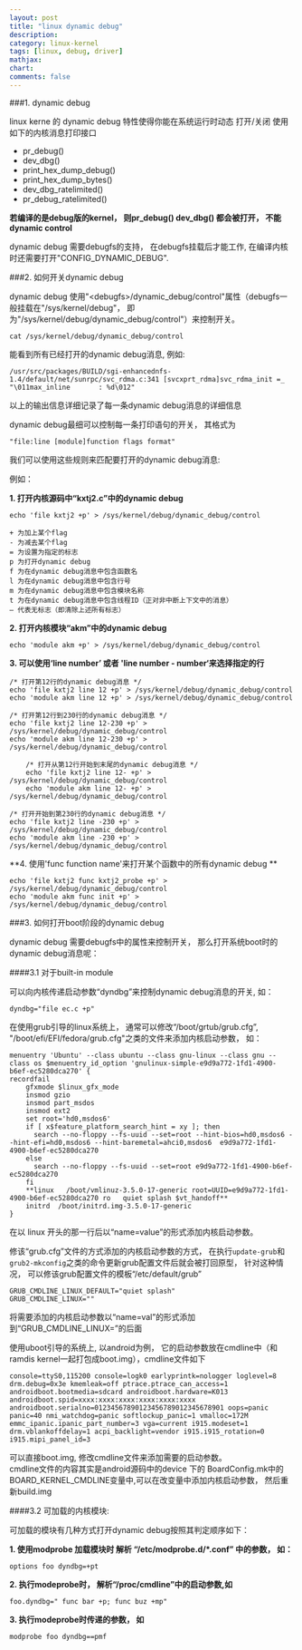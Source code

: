 ```yaml
---
layout: post
title: "linux dynamic debug"
description: 
category: linux-kernel
tags: [linux, debug, driver]
mathjax: 
chart:
comments: false
---
```


###1. dynamic debug  
  
linux kerne 的 dynamic debug 特性使得你能在系统运行时动态 打开/关闭 使用如下的内核消息打印接口
  
+ pr_debug()
+ dev_dbg()
+ print_hex_dump_debug()
+ print_hex_dump_bytes()  
+ dev_dbg_ratelimited()
+ pr_debug_ratelimited()

**若编译的是debug版的kernel， 则pr_debug() dev_dbg() 都会被打开， 不能dynamic control**

dynamic debug 需要debugfs的支持， 在debugfs挂载后才能工作, 在编译内核时还需要打开"CONFIG_DYNAMIC_DEBUG".  

###2. 如何开关dynamic debug  
  
dynamic debug 使用"&lt;debugfs&gt;/dynamic_debug/control"属性（debugfs一般挂载在"/sys/kernel/debug"， 即为"/sys/kernel/debug/dynamic_debug/control"）来控制开关。  
  
	cat /sys/kernel/debug/dynamic_debug/control
    
能看到所有已经打开的dynamic debug消息, 例如:  

	/usr/src/packages/BUILD/sgi-enhancednfs-1.4/default/net/sunrpc/svc_rdma.c:341 [svcxprt_rdma]svc_rdma_init =_ "\011max_inline       : %d\012"  
        
以上的输出信息详细记录了每一条dynamic debug消息的详细信息

dynamic debug最细可以控制每一条打印语句的开关， 其格式为

	"file:line [module]function flags format"  

我们可以使用这些规则来匹配要打开的dynamic debug消息:  
  
例如：

**1. 打开内核源码中“kxtj2.c”中的dynamic debug**
  
	echo 'file kxtj2 +p' > /sys/kernel/debug/dynamic_debug/control  
    
    + 为加上某个flag
    - 为减去某个flag
    = 为设置为指定的标志
    p 为打开dynamic debug  
    f 为在dynamic debug消息中包含函数名
    l 为在dynamic debug消息中包含行号  
    m 为在dynamic debug消息中包含模块名称  
    t 为在dynamic debug消息中包含线程ID（正对非中断上下文中的消息）
    — 代表无标志（即清除上述所有标志） 
    
**2. 打开内核模块“akm”中的dynamic debug**
  
	echo 'module akm +p' > /sys/kernel/debug/dynamic_debug/control  
    
**3. 可以使用‘line number’ 或者 'line number - number‘来选择指定的行**  
  
	/* 打开第12行的dynamic debug消息 */
	echo 'file kxtj2 line 12 +p' > /sys/kernel/debug/dynamic_debug/control
	echo 'module akm line 12 +p' > /sys/kernel/debug/dynamic_debug/control
    	
	/* 打开第12行到230行的dynamic debug消息 */
	echo 'file kxtj2 line 12-230 +p' > /sys/kernel/debug/dynamic_debug/control
	echo 'module akm line 12-230 +p' > /sys/kernel/debug/dynamic_debug/control
	
    	/* 打开从第12行开始到末尾的dynamic debug消息 */
    	echo 'file kxtj2 line 12- +p' > /sys/kernel/debug/dynamic_debug/control
    	echo 'module akm line 12- +p' > /sys/kernel/debug/dynamic_debug/control
	
	/* 打开开始到第230行的dynamic debug消息 */
	echo 'file kxtj2 line -230 +p' > /sys/kernel/debug/dynamic_debug/control
	echo 'module akm line -230 +p' > /sys/kernel/debug/dynamic_debug/control
    
    
**4. 使用'func function name'来打开某个函数中的所有dynamic debug  **
  
	echo 'file kxtj2 func kxtj2_probe +p' > /sys/kernel/debug/dynamic_debug/control
	echo 'module akm func init +p' > /sys/kernel/debug/dynamic_debug/control
    
###3. 如何打开boot阶段的dynamic debug  
  
dynamic debug 需要debugfs中的属性来控制开关， 那么打开系统boot时的dynamic debug消息呢：  
  
####3.1 对于built-in module

可以向内核传递启动参数“dyndbg”来控制dynamic debug消息的开关, 如：  

	dyndbg="file ec.c +p"

在使用grub引导的linux系统上， 通常可以修改“/boot/grtub/grub.cfg”, "/boot/efi/EFI/fedora/grub.cfg"之类的文件来添加内核启动参数， 如：  

	menuentry 'Ubuntu' --class ubuntu --class gnu-linux --class gnu --class os $menuentry_id_option 'gnulinux-simple-e9d9a772-1fd1-4900-b6ef-ec5280dca270' {
	recordfail
        gfxmode $linux_gfx_mode
        insmod gzio
        insmod part_msdos
        insmod ext2
        set root='hd0,msdos6'
        if [ x$feature_platform_search_hint = xy ]; then
          search --no-floppy --fs-uuid --set=root --hint-bios=hd0,msdos6 --hint-efi=hd0,msdos6 --hint-baremetal=ahci0,msdos6  e9d9a772-1fd1-4900-b6ef-ec5280dca270
        else
          search --no-floppy --fs-uuid --set=root e9d9a772-1fd1-4900-b6ef-ec5280dca270
        fi
        **linux   /boot/vmlinuz-3.5.0-17-generic root=UUID=e9d9a772-1fd1-4900-b6ef-ec5280dca270 ro   quiet splash $vt_handoff**
        initrd  /boot/initrd.img-3.5.0-17-generic
	}
  
在以 linux 开头的那一行后以“name=value”的形式添加内核启动参数。  
  
修该“grub.cfg”文件的方式添加的内核启动参数的方式， 在执行`update-grub`和`grub2-mkconfig`之类的命令更新grub配置文件后就会被打回原型， 针对这种情况， 可以修该grub配置文件的模板“/etc/default/grub”  

	GRUB_CMDLINE_LINUX_DEFAULT="quiet splash"
	GRUB_CMDLINE_LINUX=""
    
将需要添加的内核启动参数以“name=val”的形式添加到“GRUB_CMDLINE_LINUX=”的后面

使用uboot引导的系统上, 以android为例， 它的启动参数放在cmdline中（和ramdis kernel一起打包成boot.img），cmdline文件如下  

	console=ttyS0,115200 console=logk0 earlyprintk=nologger loglevel=8 drm.debug=0x3e kmemleak=off ptrace.ptrace_can_access=1 androidboot.bootmedia=sdcard androidboot.hardware=K013 androidboot.spid=xxxx:xxxx:xxxx:xxxx:xxxx:xxxx androidboot.serialno=01234567890123456789012345678901 oops=panic panic=40 nmi_watchdog=panic softlockup_panic=1 vmalloc=172M emmc_ipanic.ipanic_part_number=3 vga=current i915.modeset=1 drm.vblankoffdelay=1 acpi_backlight=vendor i915.i915_rotation=0 i915.mipi_panel_id=3

可以直接boot.img, 修改cmdline文件来添加需要的启动参数。  
cmdline文件的内容其实是android源码中的device 下的 BoardConfig.mk中的BOARD_KERNEL_CMDLINE变量中,可以在改变量中添加内核启动参数， 然后重新build.img  
  
####3.2 可加载的内核模块:  
  
可加载的模块有几种方式打开dynamic debug按照其判定顺序如下：  

**1. 使用modprobe 加载模块时 解析 “/etc/modprobe.d/*.conf” 中的参数， 如：**

	options foo dyndbg=+pt  
    
**2. 执行modeprobe时， 解析“/proc/cmdline”中的启动参数,如**

	foo.dyndbg=" func bar +p; func buz +mp"  
    
**3. 执行modeprobe时传递的参数， 如**

	modprobe foo dyndbg==pmf
